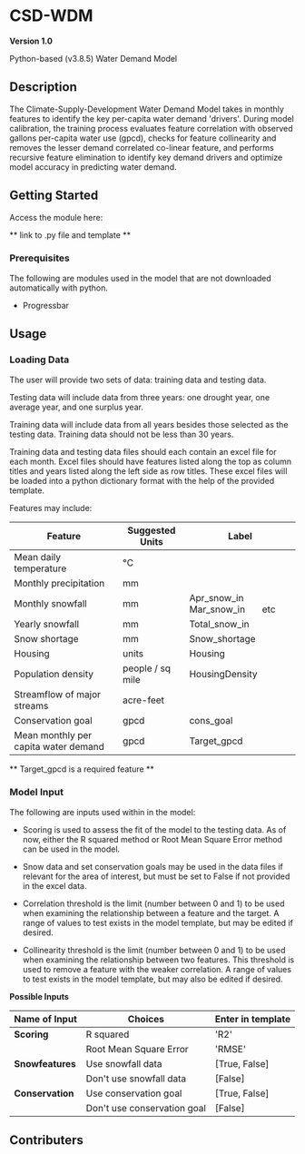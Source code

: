 # CSD-WDM 

**Version 1.0**

Python-based (v3.8.5) Water Demand Model

## Description

The Climate-Supply-Development Water Demand Model takes in monthly features to identify the key per-capita water demand 'drivers'. During model calibration, the training process evaluates feature correlation with observed gallons per-capita water use (gpcd), checks for feature collinearity and removes the lesser demand correlated co-linear feature, and performs recursive feature elimination to identify key demand drivers and optimize model accuracy in predicting water demand.

## Getting Started

Access the module here:

** link to .py file and template **

### Prerequisites

The following are modules used in the model that are not downloaded automatically with python.

* Progressbar

## Usage

### Loading Data

The user will provide two sets of data: training data and testing data.

Testing data will include data from three years: one drought year, one average year, and one surplus year.

Training data will include data from all years besides those selected as the testing data. Training data should not be less than 30 years.

Training data and testing data files should each contain an excel file for each month. Excel files should have features listed along the top as column titles and years listed along the left side as row titles. These excel files will be loaded into a python dictionary format with the help of the provided template.

Features may include:

| Feature | Suggested Units | Label |
| --- | --- | --- |
| Mean daily temperature | °C |
| Monthly precipitation | mm | 
| Monthly snowfall | mm |  Apr_snow_in &nbsp;&nbsp;&nbsp;&nbsp;&nbsp; Mar_snow_in &nbsp;&nbsp;&nbsp;&nbsp;&nbsp; etc |
| Yearly snowfall | mm | Total_snow_in |
| Snow shortage | mm | Snow_shortage |  
| Housing | units | Housing |
| Population density | people / sq mile |  HousingDensity |
| Streamflow of major streams | acre-feet |
| Conservation goal | gpcd | cons_goal |
| Mean monthly per capita water demand | gpcd | Target_gpcd |

**  Target_gpcd is a required feature ** 

### Model Input

The following are inputs used within in the model:

* Scoring is used to assess the fit of the model to the testing data. As of now, either the R squared method or Root Mean Square Error method can be used in the model.

* Snow data and set conservation goals may be used in the data files if relevant for the area of interest, but must be set to False if not provided in the excel data.

* Correlation threshold is the limit (number between 0 and 1) to be used when examining the relationship between a feature and the target. A range of values to test exists in the model template, but may be edited if desired.

* Collinearity threshold is the limit (number between 0 and 1) to be used when examining the relationship between two features. This threshold is used to remove a feature with the weaker correlation. A range of values to test exists in the model template, but may also be edited if desired.

**Possible Inputs**

| Name of Input | Choices | Enter in template |
| --- | --- | --- |
| **Scoring** | R squared | 'R2' |
| | Root Mean Square Error | 'RMSE' |
| **Snowfeatures** | Use snowfall data | [True, False] |
| | Don't use snowfall data | [False] |
| **Conservation** | Use conservation goal | [True, False] |
| | Don't use conservation goal | [False] |

## Contributers

